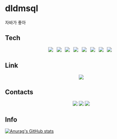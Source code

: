 # dldmsql
자바가 좋아

## Tech
<p align="center">
<img src="https://img.shields.io/badge/springboot-6DB33F?style=flat-square&logo=springboot&logoColor=white"/></a> &nbsp
<img src ="https://img.shields.io/badge/java-007396.svg?&style=flat-square&logo=java&logoColor=white"/></a> &nbsp
<img src="https://img.shields.io/badge/MySQL-4479A1?style=flat-square&logo=MySQL&logoColor=white"/></a> &nbsp
<img src="https://img.shields.io/badge/MyBatis-E34F26?style=flat-square&logo=MyBatis&logoColor=white"/></a> &nbsp
<img src="https://img.shields.io/badge/R-276DC3?style=flat-square&logo=R&logoColor=white"/></a> &nbsp
<img src="https://img.shields.io/badge/Nodejs-339933?style=flat-square&logo=Nodejs&logoColor=white"/> &nbsp
<img src="https://img.shields.io/badge/javascript-F7DF1E?style=flat-square&logo=javascript&logoColor=white"/> &nbsp
<img src="https://img.shields.io/badge/kotlin-7F52FF?style=flat-square&logo=kotlin&logoColor=white"/> &nbsp
 </p>

## Link
<p align="center">
<a href="https://www.notion.so/f58ec80a12f547c9893fffd52747b253" target="_blank"><img src="https://img.shields.io/badge/notion-000000?style=flat-square&logo=notion&logoColor=white"/></a>
 </p>
 
## Contacts
<p align="center">
<a href="yhy5913@naver.com" target="_blank"><img src="https://img.shields.io/badge/naver-03C75A?style=flat-square&logo=naver&logoColor=white"/></a>
<a href="yhy5913@gmail.com" target="_blank"><img src="https://img.shields.io/badge/google-4285F4?style=flat-square&logo=google&logoColor=white"/></a>
 <a href="@yes.b_22" target="_blank"><img src="https://img.shields.io/badge/instagram-E4405F?style=flat-square&logo=instagram&logoColor=white"/></a>
 </p>

## Info
<!-- [![Solved.ac Profile](http://mazassumnida.wtf/api/v2/generate_badge?boj=yhy5913)](https://solved.ac/yhy5913/) -->

[![Anurag's GitHub stats](https://github-readme-stats.vercel.app/api?username=dldmsql)](https://github.com/dldmsql/github-readme-stats)
